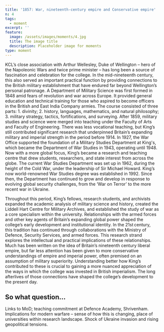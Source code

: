 ```yaml
---
title: '1857: War, nineteenth-century empire and Conservative empire'
n: 4
tags:
  - moment
excerpt: ''
feature:
  image: /assets/images/moments/4.jpg
  title: The image title
  description: Placeholder image for moments
type: moment
---
```


KCL’s close association with Arthur Wellesley, Duke of Wellington – hero of the Napoleonic Wars and twice prime minister – has long been a source of fascination and celebration for the college. In the mid-nineteenth century, this also served an important practical function by providing connections to the British military establishment that have endured far beyond Wellington’s personal patronage. A Department of Military Science was first formed in 1848 amid fears of revolution and war across Europe. It provided general education and technical training for those who aspired to become officers in the British and East India Company armies. The course consisted of three parts: 1. divinity; 2. history, languages, mathematics, and natural philosophy; 3. military strategy, tactics, fortifications, and surveying. After 1859, military studies and science were merged into teaching under the Faculty of Arts and Faculty of Engineering. There was less vocational teaching, but King’s still contributed significant research that underpinned Britain’s expanding military and imperial strength in the period before 1914. In 1927, the War Office supported the foundation of a Military Studies Department at King's, which became the Department of War Studies in 1943, operating until 1948. Now with a more global focus, King’s became a research and teaching centre that drew students, researchers, and state interest from across the globe. The current War Studies Department was set up in 1962, during the height of the Cold War, under the leadership of Sir Michael Howard. King’s now world-renowned War Studies degree was established in 1992. Since then, the Department has continued to grow and develop in response to evolving global security challenges, from the ‘War on Terror’ to the more recent war in Ukraine.

Throughout this period, King’s fellows, research students, and archivists expanded the academic analysis of military science and history, created the Liddell Hart Centre for Military Archives, and established the study of war as a core specialism within the university. Relationships with the armed forces and other key agents of Britain’s expanding global power shaped the college’s early development and institutional identity. In the 21st century, this tradition has continued through collaborations with the Ministry of Defence, Security Services, and armed forces. This research strand explores the intellectual and practical implications of these relationships. Much has been written on the idea of Britain’s nineteenth century liberal empire, but far less attention has been given to more conservative understandings of empire and imperial power, often premised on an assumption of military superiority. Understanding better how King’s contributed to these is crucial to gaining a more nuanced appreciation of the ways in which the college was invested in British imperialism. The long afterlives of those connections have shaped the college’s development to the present day.

## So what question...

Links to MoD; teaching commitment at Defence Academy, Shrivenham. Implications for modern warfare – sense of how this is changing, place of universities within research landscape. Shock of Ukraine invasion and rising geopolitical tensions.
